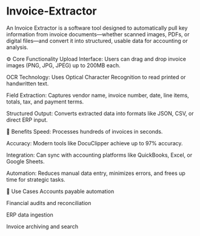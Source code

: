 # Invoice-Extractor
An Invoice Extractor is a software tool designed to automatically pull key information from invoice documents—whether scanned images, PDFs, or digital files—and convert it into structured, usable data for accounting or analysis.

⚙️ Core Functionality
Upload Interface: Users can drag and drop invoice images (PNG, JPG, JPEG) up to 200MB each.

OCR Technology: Uses Optical Character Recognition to read printed or handwritten text.

Field Extraction: Captures vendor name, invoice number, date, line items, totals, tax, and payment terms.

Structured Output: Converts extracted data into formats like JSON, CSV, or direct ERP input.

🚀 Benefits
Speed: Processes hundreds of invoices in seconds.

Accuracy: Modern tools like DocuClipper achieve up to 97% accuracy.

Integration: Can sync with accounting platforms like QuickBooks, Excel, or Google Sheets.

Automation: Reduces manual data entry, minimizes errors, and frees up time for strategic tasks.

🧠 Use Cases
Accounts payable automation

Financial audits and reconciliation

ERP data ingestion

Invoice archiving and search
